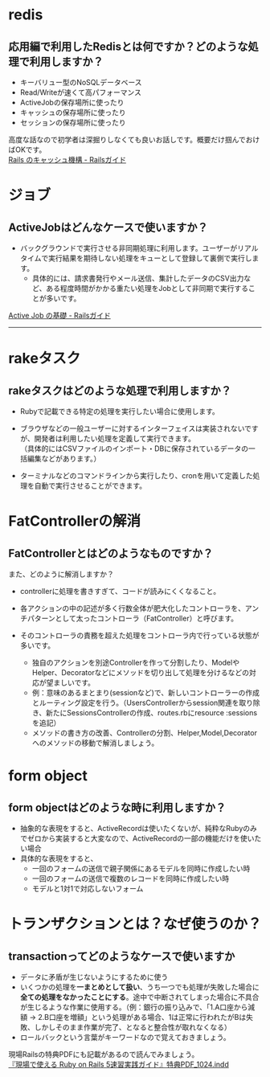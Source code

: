
# [](https://esa-pages.io/p/sharing/2315/posts/17724/6caea739dd14c23ab0fc.html#redis)redis

## 応用編で利用したRedisとは何ですか？どのような処理で利用しますか？

-   キーバリュー型のNoSQLデータベース
-   Read/Writeが速くて高パフォーマンス
-   ActiveJobの保存場所に使ったり
-   キャッシュの保存場所に使ったり
-   セッションの保存場所に使ったり

高度な話なので初学者は深掘りしなくても良いお話しです。概要だけ掴んでおけばOKです。  
[Rails のキャッシュ機構 - Railsガイド](https://railsguides.jp/caching_with_rails.html)

# ジョブ

## ActiveJobはどんなケースで使いますか？

-   バックグラウンドで実行させる非同期処理に利用します。ユーザーがリアルタイムで実行結果を期待しない処理をキューとして登録して裏側で実行します。
    -   具体的には、請求書発行やメール送信、集計したデータのCSV出力など、ある程度時間がかかる重たい処理をJobとして非同期で実行することが多いです。

[Active Job の基礎 - Railsガイド](https://railsguides.jp/active_job_basics.html)

---

# rakeタスク

## rakeタスクはどのような処理で利用しますか？

-   Rubyで記載できる特定の処理を実行したい場合に使用します。
    
-   ブラウザなどの一般ユーザーに対するインターフェイスは実装されないですが、開発者は利用したい処理を定義して実行できます。  
    （具体的にはCSVファイルのインポート・DBに保存されているデータの一括編集などがあります。）
    
-   ターミナルなどのコマンドラインから実行したり、cronを用いて定義した処理を自動で実行させることができます。
    

# FatControllerの解消

## FatControllerとはどのようなものですか？  
また、どのように解消しますか？

-   controllerに処理を書きすぎて、コードが読みにくくなること。
    
-   各アクションの中の記述が多く行数全体が肥大化したコントローラを、アンチパターンとして太ったコントローラ（FatController）と呼びます。
    
-   そのコントローラの責務を超えた処理をコントローラ内で行っている状態が多いです。
    
    -   独自のアクションを別途Controllerを作って分割したり、ModelやHelper、Decoratorなどにメソッドを切り出して処理を分けるなどの対応が望ましいです。
    -   例：意味のあるまとまり(sessionなど)で、新しいコントローラーの作成とルーティング設定を行う。（UsersControllerからsession関連を取り除き、新たにSessionsControllerの作成、routes.rbにresource :sessionsを追記）
    -   メソッドの書き方の改善、Controllerの分割、Helper,Model,Decoratorへのメソッドの移動で解消しましょう。

# form object

## form objectはどのような時に利用しますか？

-   抽象的な表現をすると、ActiveRecordは使いたくないが、純粋なRubyのみでゼロから実装すると大変なので、ActiveRecordの一部の機能だけを使いたい場合
-   具体的な表現をすると、
    -   一回のフォームの送信で親子関係にあるモデルを同時に作成したい時
    -   一回のフォームの送信で複数のレコードを同時に作成したい時
    -   モデルと1対1で対応しないフォーム

# トランザクションとは？なぜ使うのか？

## transactionってどのようなケースで使いますか

-   データに矛盾が生じないようにするために使う
-   いくつかの処理を**一まとめとして扱い**、うち一つでも処理が失敗した場合に**全ての処理をなかったことにする**。途中で中断されてしまった場合に不具合が生じるような作業に使用する。（例：銀行の振り込みで、「1.A口座から減額 → 2.B口座を増額」という処理がある場合、1は正常に行われたがBは失敗、しかしそのまま作業が完了、となると整合性が取れなくなる）
-   ロールバックという言葉がキーワードなので覚えておきましょう。

現場Railsの特典PDFにも記載があるので読んでみましょう。  
[『現場で使える Ruby on Rails 5速習実践ガイド』特典PDF_1024.indd](https://book.mynavi.jp/files/user/support/9784839962227/spe_con/Ruby_on_Rails5_sokushu_jissen_special.pdf)